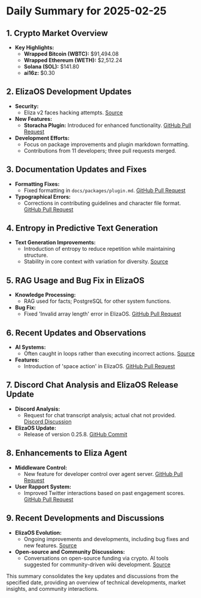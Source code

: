 # Daily Summary for 2025-02-25

## 1. Crypto Market Overview
- **Key Highlights:**
  - **Wrapped Bitcoin (WBTC):** $91,494.08
  - **Wrapped Ethereum (WETH):** $2,512.24
  - **Solana (SOL):** $141.80
  - **ai16z:** $0.30

## 2. ElizaOS Development Updates
- **Security:**
  - Eliza v2 faces hacking attempts. [Source](https://twitter.com/shawmakesmagic/status/1894522700003213336)
- **New Features:**
  - **Storacha Plugin:** Introduced for enhanced functionality. [GitHub Pull Request](https://github.com/elizaOS/eliza/pull/3657)
- **Development Efforts:**
  - Focus on package improvements and plugin markdown formatting.
  - Contributions from 11 developers; three pull requests merged.

## 3. Documentation Updates and Fixes
- **Formatting Fixes:**
  - Fixed formatting in `docs/packages/plugin.md`. [GitHub Pull Request](https://github.com/elizaOS/eliza/pull/3649)
- **Typographical Errors:**
  - Corrections in contributing guidelines and character file format. [GitHub Pull Request](https://github.com/elizaOS/eliza/pull/3656)

## 4. Entropy in Predictive Text Generation
- **Text Generation Improvements:**
  - Introduction of entropy to reduce repetition while maintaining structure.
  - Stability in core context with variation for diversity. [Source](https://twitter.com/shawmakesmagic/status/1894304759668248621)

## 5. RAG Usage and Bug Fix in ElizaOS
- **Knowledge Processing:**
  - RAG used for facts; PostgreSQL for other system functions.
- **Bug Fix:**
  - Fixed 'Invalid array length' error in ElizaOS. [GitHub Pull Request](https://github.com/elizaOS/eliza/pull/3653)

## 6. Recent Updates and Observations
- **AI Systems:**
  - Often caught in loops rather than executing incorrect actions. [Source](https://twitter.com/shawmakesmagic/status/1894292478137958733)
- **Features:**
  - Introduction of 'space action' in ElizaOS. [GitHub Pull Request](https://github.com/elizaOS/eliza/pull/3655)

## 7. Discord Chat Analysis and ElizaOS Release Update
- **Discord Analysis:**
  - Request for chat transcript analysis; actual chat not provided. [Discord Discussion](https://discord.com/channels/1253563208833433701/1326603270893867064)
- **ElizaOS Update:**
  - Release of version 0.25.8. [GitHub Commit](https://github.com/elizaOS/eliza/commit/c04f89aa880196967228c890fe16f852c0dd8b48)

## 8. Enhancements to Eliza Agent
- **Middleware Control:**
  - New feature for developer control over agent server. [GitHub Pull Request](https://github.com/elizaOS/eliza/pull/3648)
- **User Rapport System:**
  - Improved Twitter interactions based on past engagement scores. [GitHub Pull Request](https://github.com/elizaOS/eliza/pull/3647)

## 9. Recent Developments and Discussions
- **ElizaOS Evolution:**
  - Ongoing improvements and developments, including bug fixes and new features. [Source](https://twitter.com/elizaOS/status/1894455682914542070)
- **Open-source and Community Discussions:**
  - Conversations on open-source funding via crypto. AI tools suggested for community-driven wiki development. [Source](https://twitter.com/dankvr/status/1894229555285459263)
  
This summary consolidates the key updates and discussions from the specified date, providing an overview of technical developments, market insights, and community interactions.
